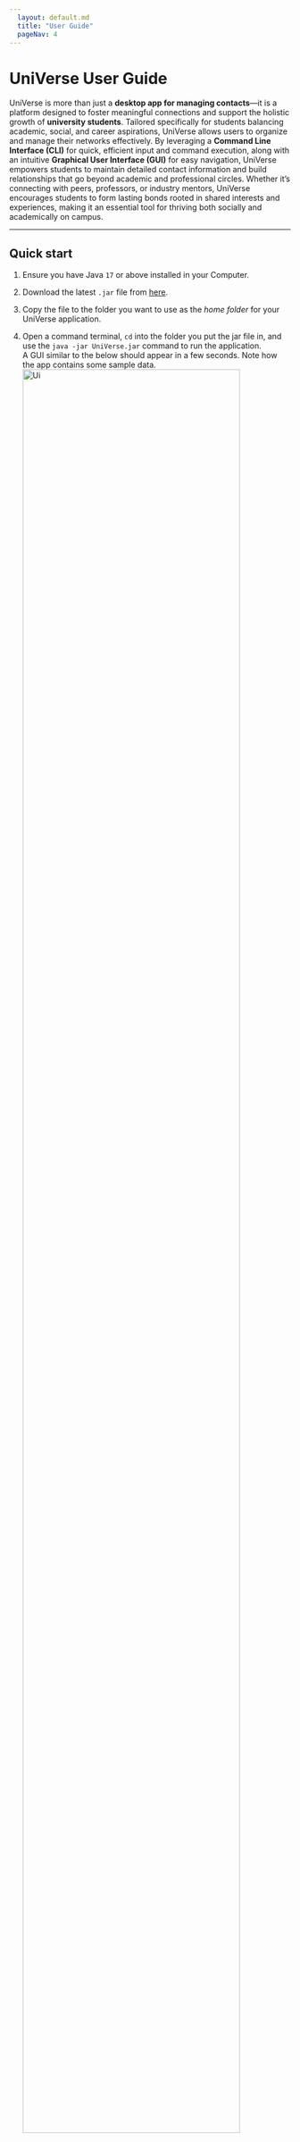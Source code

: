 ```yaml
---
  layout: default.md
  title: "User Guide"
  pageNav: 4
---
```


# UniVerse User Guide


UniVerse is more than just a **desktop app for managing contacts**—it is a platform designed to foster meaningful connections and support the holistic growth of **university students**. Tailored specifically for students balancing academic, social, and career aspirations, UniVerse allows users to organize and manage their networks effectively. By leveraging a **Command Line Interface (CLI)** for quick, efficient input and command execution, along with an intuitive **Graphical User Interface (GUI)** for easy navigation, UniVerse empowers students to maintain detailed contact information and build relationships that go beyond academic and professional circles. Whether it’s connecting with peers, professors, or industry mentors, UniVerse encourages students to form lasting bonds rooted in shared interests and experiences, making it an essential tool for thriving both socially and academically on campus.

<!-- * Table of Contents -->

<page-nav-print />

---

<div style="page-break-after: always;"></div>

## Quick start

1. Ensure you have Java `17` or above installed in your Computer.

2. Download the latest `.jar` file from [here](https://github.com/AY2425S1-CS2103T-T17-1/tp/releases).

3. Copy the file to the folder you want to use as the _home folder_ for your UniVerse application.

4. Open a command terminal, `cd` into the folder you put the jar file in, and use the `java -jar UniVerse.jar` command
   to run the application.<br>
   A GUI similar to the below should appear in a few seconds. Note how the app contains some sample data.<br>
   <img src="images/Ui.png" alt="Ui" style="width: 90%;">

5. Type the command in the command box and press **Enter** to execute it. e.g. typing **`help`** and pressing **Enter** will
   open the help window.<br>
   Some example commands you can try:

    - `list`: Lists all contacts.
    - `add n/John Doe p/98765432 e/johnd@example.com a/311, Clementi Ave 2, #02-25 u/NUS m/Computer Science b/13-12-2003`:
      Adds a contact named **John Doe** to UniVerse.

      <box type="info" seamless>
      
      **Note**: The `add` command supports **optional fields** such as:
        - `w/WORK_EXPERIENCE`: Specifies past work or internships (e.g., `w/Intern,Google,2023`).
        - `i/INTEREST`: Adds interests to a contact (e.g., `i/Photography`).
        - `t/TAG`: Tags to label the contact (e.g., `t/friends`).
      
      </box>

      These fields can be added to make contact information more detailed. Here’s an example with optional fields included:
      ```markdown
       add n/Alice Tan p/91234567 e/alice@example.com a/Blk 123 Clementi Ave 3, #05-10 u/NTU m/Engineering b/15-04-2000 w/Intern,Google,2023 i/Photography t/friend
      ```

    - `addi in/1 i/Reading`:
      Adds an interest called **Reading** to the contact at index 1.
    - `findu u/NUS`: Finds all contacts studying at **NUS**.
    - `findi i/Swimming`: Finds all contacts whose interests include **Swimming**.
    - `exit`: Exits the app.
   

6. Refer to the [Features](#features) below for details of each command.

---

<div style="page-break-after: always;"></div>

## Features

<box type="info" seamless>

**Notes about the command format:**<br>

- Words in `UPPER_CASE` are the parameters to be supplied by the user.<br>
  e.g. in `add n/NAME`, `NAME` is a parameter which can be used as `add n/John Doe`.

- Note that name cannot include prefixes that are already part of our commands.

- Items in square brackets are optional.<br>
  e.g `n/NAME [t/TAG]` can be used as `n/John Doe t/friend` or as `n/John Doe`.

- Items with `…`​ after them can be used multiple times including zero times.<br>
  e.g. `[t/TAG]…​` can be used as ` ` (i.e. 0 times), `t/friend`, `t/friend t/family` etc.

- Work experience parameter `[w/WORK_EXPERIENCE]` can only be used one time. <br>

- Parameters can be in any order.<br>
  e.g. if the command specifies `n/NAME p/PHONE_NUMBER`, `p/PHONE_NUMBER n/NAME` is also acceptable.

- Extraneous parameters for commands that do not take in parameters (such as `help`, `list`, `exit` and `clear`) will be ignored.<br>
  e.g. if the command specifies `help 123`, it will be interpreted as `help`.

- If you are using a PDF version of this document, be careful when copying and pasting commands that span multiple lines as space characters surrounding line-breaks may be omitted when copied over to the application.
  </box>

### Viewing help : `help`

_Shows a message explaning how to access the help page._

![help message](images/helpMessage.png)

**Format**: `help`

<br>

### Adding a person: `add`

_Adds a new person to UniVerse with their contact information._

**Format**:
```plaintext
add n/NAME p/PHONE_NUMBER e/EMAIL a/ADDRESS u/UNIVERSITY m/MAJOR b/BIRTHDATE [w/WORK_EXPERIENCE] [i/INTEREST]... [t/TAG]...
```

**Parameters**:

- `n/NAME`: Full name of the contact.
- `p/PHONE_NUMBER`: Numeric input of any length.
- `e/EMAIL`: Email address in `local-part@domain` format.
- `a/ADDRESS`: Contact's address.
- `u/UNIVERSITY`: University name (case-sensitive).
- `m/MAJOR`: Major or field of study (case-sensitive).
- `b/BIRTHDATE`: Date of birth in `dd-mm-yyyy` format.
- `[w/WORK_EXPERIENCE]`: Work experience in the format `ROLE,COMPANY,YEAR`, where role, company, and year are capitalised.
- `[i/INTEREST]...`: Interests of the contact (case-sensitive).
- `[t/TAG]...`: Tags for categorisation (case-sensitive).

<box type="info" seamless>

**Notes**:
- Contacts can have the same names but different phone numbers.

</box>

**Examples**:

1. Adding a person with work experience and interests:
   ```plaintext
   add n/John Doe p/98765432 e/johnd@example.com a/311, Clementi Ave 2, #02-25 u/NUS m/Computer Science b/13-12-2003 w/Intern,Google,2023 i/Swimming t/friends
   ```
   **Expected output**:
   ```plaintext
   New person added: John Doe; Phone: 98765432; Email: johnd@example.com; Address: 311, Clementi Ave 2, #02-25; Work Experience: Intern,Google,2023; Tags: [[friends]]; University: NUS; Major: Computer Science; Interests: [Swimming]; Birthday: 13-12-2003
   ```

2. Adding a person with minimal fields:
   ```plaintext
   add n/Betsy Crowe p/98765431 e/betsycrowe@example.com a/Bishan Street 22, #02-12 u/NTU m/Engineering b/01-01-2001
   ```
   **Expected output**:
   ```plaintext
   New person added: Betsy Crowe; Phone: 98765431; Email: betsycrowe@example.com; Address: Bishan Street 22, #02-12; Work Experience: ; Tags: []; University: NTU; Major: Engineering; Interests: []; Birthday: 01-01-2001
   ```

<box type="warning" seamless>

**Caution**:
- Ensure the email follows the `local-part@domain` format.
- The command accepts only one work experience entry per contact.

</box>

<br>

### Adding fields to an existing contact

#### Adding Interests: `addi`

_Adds interest(s) to an existing contact._

**Format**:
```plaintext
addi in/INDEX i/INTEREST...
```

**Parameters**:

- `in/INDEX`: Index of the contact to which you wish to add interests. It must be a number from 1 to the total number of existing contacts.
- `i/INTEREST...`: Interests to add. You can add multiple interests in a single command, with each interest limited to 20 characters.

<box type="info" seamless>

**Note**:
- Only newly added interests (i.e., interests not already part of the contact's list) will appear in the confirmation message and be added.
- The first letter fo each newly added interest will automatically be capitalised.

</box>

<div style="page-break-after: always;"></div>

<box type="warning" seamless>

**Caution**:
- Interests should not exceed **20 characters** per interest. Adding interests longer than this limit may cause them to be cut off in the UI display. For example, using `addi in/1 i/VeryLongInterestNameExceedingLimit` will save the interest but may not display fully.

</box>

**Examples**:

1. Adding a single interest:
   ```plaintext
   addi in/1 i/Swimming
   ```
   **Expected output**:
   ```plaintext
   New interests added to Alex Yeoh: [Swimming]
   ```

2. Adding multiple interests:
   ```plaintext
   addi in/2 i/Swimming i/Cycling
   ```
   **Expected output**:
   ```plaintext
   New interests added to Betsy Crower: [Cycling, Swimming]
   ```

<br>

#### Adding Work Experience: `addw`


_Adds work experience to an existing contact._

**Format**:
```plaintext
addw in/INDEX w/ROLE,COMPANY,YEAR
```

**Parameters**:

- `in/INDEX`: Index of the contact to which you wish to add work experience. It must be a number from 1 to the total number of existing contacts.
- `w/ROLE,COMPANY,YEAR`: Work experience details.
    - `ROLE`: One word, capitalised, alphabetic.
    - `COMPANY`: One word, capitalised, may include `&` and `-`, but not as the first character.
    - `YEAR`: A four-digit year.
  
<box type="warning" seamless>

**Caution**:
There should be no spacings between role, company, and year.

</box>
<box type="info" seamless>

**Note**:
Adding work experience to a contact with an existing entry will overwrite the old data.

</box>

**Examples**:

1. Adding a work experience entry:
   ```plaintext
   addw in/1 w/Engineer,Google,2023
   ```
   <div style="page-break-after: always;"></div>

   **Expected output**:
   ```plaintext
   Alex Yeoh work experience replaced to: Engineer,Google,2023
   ```

2. Overwriting work experience:
   ```plaintext
   addw in/2 w/Intern,Johnson&Johnson,2024
   ```
   **Expected output**:
   ```plaintext
   Betsy Crower work experience replaced to: Intern,Johnson&Johnson,2024
   ```

<br>

### Listing all persons: `list`

_Displays a list of all contacts in UniVerse._

**Format**:
```plaintext
list
```

<br>

### Editing a person: `edit`

_Edits an existing person’s information in UniVerse._

**Format**:
```plaintext
edit INDEX [n/NAME] [p/PHONE] [e/EMAIL] [a/ADDRESS] [t/TAG] [b/BIRTHDATE] [i/INTEREST] [w/WORK_EXPERIENCE] [m/MAJOR] [u/UNIVERSITY]...
```

**Parameters**:

- `INDEX`: Index of the contact to edit, as shown in the displayed list. It must be a number from 1 to the total number of existing contacts.
- `[n/NAME]`: Updated name for the contact.
- `[p/PHONE]`: Updated phone number.
- `[e/EMAIL]`: Updated email address.
- `[a/ADDRESS]`: Updated address.
- `[t/TAG]`: New tags to replace existing ones (case-sensitive).
- `[b/BIRTHDATE]`: Updated birthdate in `dd-mm-yyyy` format.
- `[i/INTEREST]`: New interests to replace existing ones (case-sensitive).
- `[w/WORK_EXPERIENCE]`: Updated work experience in `ROLE,COMPANY,YEAR` format.
- `[m/MAJOR]`: Updated major or field of study (case-sensitive).
- `[u/UNIVERSITY]`: Updated university (case-sensitive).

<box type="info" seamless>

**Notes**:
- At least one of the optional fields must be provided.
- Existing values are replaced by the new input values.
- **Removing Fields**: Use an empty parameter to remove values.
    - `i/`: Removes all interests.
    - `w/`: Removes work experience.
    - `t/`: Removes all tags.

</box>

**Examples**:

1. Edit phone number and email:
   ```plaintext
   edit 1 p/91234547 e/johndoe@example.com
   ```
   **Expected output**:
   ```plaintext
   Edited Person: Alex Yeoh; Phone: 91234547; Email: johndoe@example.com; Address: Blk 30 Geylang Street 29, #06-40; Work Experience: Engineer,Google,2023; Tags: [[friends]]; University: nus; Major: Business; Interests: [reading, cycling, Swimming]; Birthday: 08-07-2002
   ```

2. Edit name and remove all tags:
   ```plaintext
   edit 2 n/Betsy Crower t/
   ```
   **Expected output**:
   ```plaintext
   Edited Person: Betsy Crower; Phone: 99272758; Email: berniceyu@example.com; Address: Blk 30 Lorong 3 Serangoon Gardens, #07-18; Work Experience: Engineer,Microsoft,2023; Tags: []; University: NTU; Major: engineering; Interests: [swimming]; Birthday: 08-07-2002
   ```

3. Remove all interests from a contact:
   ```plaintext
   edit 3 i/
   ```
   **Expected output**:
   ```plaintext
   Edited Person: Bob Chen; Phone: 98765432; Email: bobchen@example.com; Address: Blk 45 Ang Mo Kio Ave 6, #02-01; Work Experience: Engineer,Siemens,2022; Tags: []; University: NTU; Major: Mechanical Engineering; Interests: []; Birthday: 08-06-1999
   ```

4. Remove work experience:
   ```plaintext
   edit 4 w/
   ```
   **Expected output**:
   ```plaintext
   Edited Person: David Li; Phone: 91031282; Email: lidavid@example.com; Address: Blk 436 Serangoon Gardens Street 26, #16-43; Work Experience: ; Tags: [[family]]; University: NUS; Major: Law; Interests: [Reading, Traveling, Photography]; Birthday: 08-06-2003
   ```
   
<br>

### Finding contacts 
#### Finding Contacts by Name: `find`

_Finds persons whose names contain any of the given keywords._

**Format**:
```plaintext
find KEYWORD [MORE_KEYWORDS]
```

**Parameters**:

- `KEYWORD`: One or more keywords to search for within names. The search is case-insensitive.

<box type="tip" seamless>

**Tip**: Type `list` to view the full list of contacts again.
</box>

**Notes**:

- The search is case-insensitive. E.g., `hans` matches `Hans`.
- The order of keywords does not matter. E.g., `Hans Bo` matches `Bo Hans`.
- Only full words are matched; e.g., `Han` does not match `Hans`.
- At least one keyword must match (OR search).

**Examples**:

1. Search for a contact by name:
   ```plaintext
   find John
   ```
   **Expected output**:
   ```plaintext
   2 persons listed!
   ```

2. Search using multiple keywords:
   ```plaintext
   find bob lee
   ```
   **Expected output**:
   ```plaintext
   2 persons listed!
   ```
   Displays `Bob Chen` and `Catherine Lee`

  <img src="images/findBobLeeResult.png" alt="result for 'find bob lee'" style="width: 80%;">

<br>
<br>

#### Finding Contacts by Interest: `findi`

_Finds contacts with specific interests._

**Format**:
```plaintext
findi i/INTEREST
```

**Parameters**:

- `i/INTEREST`: Interest to search for. **Partial matches** are allowed.

<box type="info" seamless>

**Note**: The search matches any contact with an interest that partially matches the provided keyword.
</box>

**Examples**:

1. Exact match search for "Swimming":
   ```plaintext
   findi i/swimming
   ```
   **Expected output**:
   ```plaintext
   Found 1 person that have similar interest
   ```
    <img src="images/findPplSwimming.png" alt="Result for 'findi i/swimming'" style="width: 70%;">

<br>

2. Partial match search for "swim":
   ```plaintext
   findi i/swim
   ```
   **Expected output**:
   ```plaintext
   Found 3 people that have a similar interest
   ```

<box type="warning" seamless>

**Error Message for Incorrect Format**:
If an incorrect format is used, the application will show:
```plaintext
Invalid command format! 
findi: Finds all persons whose interests contain the specified keyword (case-insensitive) and displays them as a list with index numbers. 
Parameters: i/INTEREST 
Example: findi i/reading
```
</box>

<box type="warning" seamless>

**Caution**:
- **Searching by multiple interests is not supported** and will trigger an error message.

Invalid formats:
```plaintext
findi i/reading i/swimming
findi i/reading,i/swimming
findi i/reading, i/swimming
findi i/reading swimming
findi i/reading,swimming
findi i/reading, swimming
```
</box>


<br>
<div style="page-break-after: always;"></div>


#### Finding Contacts by Work Experience: `findw`

_Finds contacts with specific work experiences based on **company** and optionally **role** and **year**._

**Format**:
```plaintext
findw w/ROLE,COMPANY,YEAR
```

**Parameters**:

- `COMPANY`: Required. Name of the company.
- `ROLE`: Optional. Position held at the company.
- `YEAR`: Optional. Year of employment at the company.

<box type="info" seamless>

**Note**: `ROLE` and `YEAR` are optional, but `COMPANY` must always be specified.
</box>

**Examples**:

1. Find all contacts who worked at Google:
   ```plaintext
   findw w/Google
   ```
   **Expected output**:
   ```plaintext
   Found 6 people who have worked or are working at Google
   ```

2. Find contacts who interned at Google:
   ```plaintext
   findw w/Intern,Google
   ```
   **Expected output**:
   ```plaintext
   Found 4 people who have worked or are working as Intern at Google
   ```

3. Find contacts who interned at Google in 2024:
   ```plaintext
   findw w/Intern,Google,2024
   ```
   **Expected output**:
   ```plaintext
   Found 1 person who has worked or is working as Intern at Google in 2024
   ```
   <img src="images/findwInternGoogle2024.png" alt="Result for 'findw w/Intern,Google,2024'" style="width: 70%;">


<br>

#### Finding Contacts by University: `findu`

_Finds contacts associated with a specific university from the currently displayed list._

**Format**:
```plaintext
findu u/UNIVERSITY
```

**Parameters**:

- `u/UNIVERSITY`: The university to search for. This field is **case-sensitive**, and **partial matches** are supported.

<box type="tip" seamless>

**Tip**: University name is case-insensitive.
</box>

<box type="info" seamless>

**Note**:
The `findu` command searches within the **current list of displayed contacts**. To search the full contact list, type `list` before using `findu`.

**Example Workflow**:
1. Type `list` to display all contacts.
2. Use `findu u/NUS` to filter and show only contacts from NUS.
   </box>

**Examples**:

1. **Exact Match**:
   ```plaintext
   findu u/SUTD
   ```
   **Expected output**:
   ```plaintext
   Found 1 person in SUTD
   ```

2. **Partial Match**:
   ```plaintext
   findu u/SUT
   ```
   **Expected output**:
   ```plaintext
   Found 1 person in SUT
   ```

<box type="warning" seamless>

**Error Message for Incorrect Format**:

If an incorrect format is used, the application will show:

```plaintext
Invalid command format! 
findu: Finds all persons whose universities contain the specified keyword (case-insensitive) and displays them as a list. 
Parameters: u/KEYWORD 
Example: findu u/NUS
```

</box>


<div style="page-break-after: always;"></div>

<br>

#### Finding Contacts by Major: `findm`

_Finds contacts with a specific major from the currently displayed list._

**Format**:
```plaintext
findm m/MAJOR
```

**Parameters**:

- `m/MAJOR`: Major or field of study to search for. **Partial matches** are supported.

**Examples**:

1. **Exact Match**:
   ```plaintext
   findm m/Computer Science
   ```
   **Expected output**:
   ```plaintext
   Found 2 people that are taking Computer Science
   ```

2. **Partial Match**:
   ```plaintext
   findm m/Comp
   ```
   **Expected output**:
   ```plaintext
   Found 3 people that are taking Comp
   ```
   Displays people taking `Computer Engineering` and `Computer Science`.

   <img src="images/findPplCS.png" alt="result for 'findm m/Computer Science'" style="width: 60%;">

<br>

<box type="warning" seamless>

**Error Message for Incorrect Format**:
If an incorrect format is used, the application will show:
```plaintext
Invalid command format! 
findm: Finds all persons whose major or course contains the specified keyword (case-insensitive) and displays them as a list with index numbers. 
Parameters: KEYWORD 
Example: findm m/Computer Science
```
</box>


<br>


### Deleting a person: `delete`

_Deletes a specified person from UniVerse._

**Format**:
```plaintext
delete INDEX
```

**Parameters**:

- `INDEX`: The index number of the person to delete, as shown in the displayed list. It must be a number from 1 to the total number of existing contacts.

**Examples**:

1. Delete the second person in the full contact list:
   ```plaintext
   list
   delete 2
   ```
   **Expected output**:
   ```plaintext
   Deleted Person: Betsy Crower; Phone: 99272758; Email: berniceyu@example.com; Address: Blk 30 Lorong 3 Serangoon Gardens, #07-18; Work Experience: Intern,Johnson&Johnson,2024; Tags: []; University: NTU; Major: engineering; Interests: [Cycling, Swimming]; Birthday: 08-03-2004
   ```

2. Delete the first person in search results for "Betsy":
   ```plaintext
   find Betsy
   delete 1
   ```
   **Expected output**:
   ```plaintext
   Deleted Person: Betsy Crowe; Phone: 98765431; Email: betsycrowe@example.com; Address: Bishan Street 22, #02-12; Work Experience: ; Tags: []; University: NTU; Major: Engineering; Interests: []; Birthday: 08-03-2004
   ```

<br>

### Clearing all entries: `clear`

_Removes all entries from UniVerse._

**Format**:
```plaintext
clear
```

**Expected output**:
```plaintext
All contacts cleared from UniVerse.
```

<box type="warning" seamless>

**Caution**: This command permanently deletes all contacts. Ensure you want to clear all data before executing.
</box>

<br>

### Exiting the program: `exit`

_Closes the UniVerse application._

**Format**:
```plaintext
exit
```

**Expected output**:
Exit from application.


<div style="page-break-after: always;"></div>

## Data Management

### Saving the data

UniVerse data is saved in the hard disk automatically after any command that changes the data. There is no need to save manually.

### Editing the data file

UniVerse data are saved automatically as a JSON file `[JAR file location]/data/UniVerse.json`. Advanced users are welcome to update data directly by editing that data file.

<box type="warning" seamless>

**Caution:**
If your changes to the data file makes its format invalid, UniVerse will discard all data and start with an empty data file at the next run. Hence, it is recommended to take a backup of the file before editing it.<br>
Furthermore, certain edits can cause the UniVerse to behave in unexpected ways (e.g., if a value entered is outside the acceptable range). Therefore, edit the data file only if you are confident that you can update it correctly.
</box>

### Archiving data files `[coming in v2.0]`

_Details coming soon ..._

---


## FAQ

**Q**: How do I transfer my data to another Computer?<br>
**A**: Install the app in the other computer and overwrite the empty data file it creates with the file that contains the data of your previous UniVerse home folder.

---

<div style="page-break-after: always;"></div>

## Known Issues

1. **Using multiple screens**:  
If you move the application to a secondary screen, then switch back to using only the primary screen, the GUI may open off-screen. To resolve this, delete the `preferences.json` file created by the application before running it again.
2. **Help Window minimization issue**:  
If you minimize the Help Window and then run the `help` command (or use the `Help` menu, or the `F1` shortcut) again, the original Help Window will stay minimized, and no new Help Window will appear. To resolve this, manually restore the minimized Help Window.
3. **Major and University field validation**:
   - **Current Behaviour**: The application allows numbers-only input for the **major** and **university** fields (e.g., `m/12345` or `u/9876`).
   - **Limitation**: There is no restriction to prevent users from entering purely numerical values or module codes as majors and universities, which can cause inaccurate data.
   - **Planned Solution**: Stricter input validation to prevent numbers-only entries for these fields in future versions.
4. **Empty address book after deleting fields in JSON data file**:
   - **Current Behaviour**: If certain fields are deleted directly in the JSON data file, the UniVerse app may start with an empty address book without displaying an error message.
   - **Limitation**: There is no error handling to detect missing fields in the JSON data file, leading to data loss.
   - **Planned Solution**: Future versions may include validation to check for required fields in the JSON file and notify users of any missing fields upon loading.
5. **Future dates allowed in the `birthday` field**:
   - **Current Behaviour**: The application allows dates in the future to be entered as a birthday when adding a new contact.
   - **Limitation**: Accepting future dates for birthdays may lead to unrealistic data entries.
   - **Planned Solution**: Implement input validation to restrict the `birthday` field to past dates only.
6. **Adding interests with multiple `in/` prefixes**:
   - **Current Behaviour**: When using the `addi` command with multiple `in/` prefixes (e.g., `addi in/1 in/2 i/interest`), only the contact specified by the last `in/` index will receive the newly added interest.
   - **Limitation**: The command does not support adding interests to multiple contacts simultaneously, which could be confusing if users attempt to use multiple `in/` prefixes.
   - **Planned Solution**: Enforce validation to allow only one `in/` prefix in the `addi` command, or consider expanding functionality to support multiple contacts.
7. **Limitations with the `Work experience` field**:
   - **Current Behaviour**:
     - The `role` field cannot contain numbers or special characters, and can only accept one word.
     - The `company` field cannot contain numbers, and can only accept one word.
     - The `year` field accepts dates in the future.
   - **Limitation**:
     - The `role` and `company` fields for the `addw` command cannot contain spaces and are limited to single words.
     - There is limited flexibility in formatting for `Work experience`, which can cause inconsistencies.
   - **Planned Solution**: Relax the input validation for the `Work experience` field to allow:
     - Spaces after commas.
     - Optional capitalization of the first word.
     - Multi-word entries for both role and company (e.g., `software engineer, Jane Street, 2024`).
8. **Interest field length limit in `addi` command**:
   - **Current Behaviour**: Users can add interests that exceed 20 characters using the `addi` command, but the UI may truncate or cut off interests that are longer, potentially causing some interests to be partially displayed or hidden.
   - **Limitation**: The application does not enforce a character limit for interests in the `addi` command, resulting in display issues for longer entries.
   - **Planned Solution**: Introduce validation to limit interests to 20 characters in the `addi` command, or  ensure that all displayed interests fit within the UI without truncation.
9. **Error Messages for `findi`, `findu`, and `findm` Commands**
   - **Current Behaviour**: The error messages for `findi`, `findu`, and `findm` display the parameter label as `KEYWORD`, which is too generic.
      - **findi**: `"Invalid command format! findi: Finds all persons whose interests contain the specified keyword (case-insensitive) and displays them as a list with index numbers. Parameters: i/KEYWORD Example: findi i/reading"`
      - **findu**: `"Invalid command format! findu: Finds all persons whose universities contain the specified keyword (case-insensitive) and displays them as a list. Parameters: u/KEYWORD Example: findu u/NUS"`
      - **findm**: `"Invalid command format! findm: Finds all persons whose major or course contains the specified keyword (case-insensitive) and displays them as a list with index numbers. Parameters: KEYWORD Example: findm m/Computer Science"`
   - **Limitation**: The use of `KEYWORD` in parameter descriptions can be unclear, as it doesn’t specify the expected input type (e.g., `INTEREST` for `findi`, `UNIVERSITY` for `findu`, etc.).
   - **Planned Solution**: Update error messages to display specific parameter names, as in the `add` command:
      - **findi**: `"Invalid command format! findi: Finds all persons whose interests contain the specified keyword (case-insensitive) and displays them as a list with index numbers. Parameters: i/INTEREST Example: findi i/reading"`
      - **findu**: `"Invalid command format! findu: Finds all persons whose universities contain the specified keyword (case-insensitive) and displays them as a list. Parameters: u/UNIVERSITY Example: findu u/NUS"`
      - **findm**: `"Invalid command format! findm: Finds all persons whose major or course contains the specified keyword (case-insensitive) and displays them as a list with index numbers. Parameters: m/MAJOR Example: findm m/Computer Science"`

   This change will ensure that error messages are more precise, helping users understand the expected input for each command.
10. **Stricter Input Validation for `find` Commands**

   - **Current Behaviour**:
     - The `findu`, `findm`, and `findw` commands currently allow multiple inputs for the same parameter (e.g., `findu u/NUS u/SMU`, `findm m/Computer m/Accounting`, `findw w/Google w/Facebook`). While these commands are accepted without any error, they yield "0 persons listed!" because the application does not currently support searches across multiple values for these fields.
  - **Limitation**:
     - Users may expect the commands to return contacts matching any of the specified values. For instance:
        - `findu u/NUS u/SMU` may be expected to return contacts from either "NUS" or "SMU".
        - `findm m/Computer Science m/Accounting` may be expected to return contacts taking double majors in "Computer Science" and "Accounting".
        - `findw w/Google w/Facebook` may be expected to return contacts who have worked at either "Google" or "Facebook".
     - This lack of functionality limits the flexibility of the search and may lead to user confusion if they try to search across multiple values without understanding the limitation.
  - **Planned Solution**:
     - **Enhance Input Validation**: Implement stricter validation to ensure that only one instance of each parameter (`u/`, `m/`, `w/`) is accepted per command. If multiple instances are provided, the application should return an error message indicating that only one value per parameter is allowed.
     - **Extend Search Functionality**:
        - **Find by Multiple Universities**: Update the `findu` command to support multiple universities as input, allowing users to retrieve contacts from any specified universities. For example, `findu u/NUS u/SMU` would return contacts from both "NUS" and "SMU". This could be useful for students looking to expand their network across different universities.
        - **Find by Multiple Majors**: Update the `findm` command to support multiple majors, enabling users to find contacts from a range of academic fields. This enhancement would be particularly valuable in cases where students pursue double majors or dual degrees, which are increasingly common in real-world university programs. For example, `findm m/Computer Science m/Accounting` would return contacts majoring in both "Computer Science" and "Accounting".
        - **Find by Multiple Work Experiences**: Update the `findw` command to support searches by multiple companies, allowing users to find contacts with experience at more than one organisation. This feature could be useful for users trying to connect with contacts who have experience in similar industries or have worked for companies of interest. For example, `findw w/Google w/Facebook` would return contacts who have worked at either "Google" or "Facebook".

   <box type="info" seamless>

   **Real-Life Use Cases**:
   - A student interested in networking with peers from both "NUS" and "SMU" could use `findu u/NUS u/SMU` to find contacts from either university. 
   - A student considering a double major in "Computer Science" and "Accounting" might use `findm m/Computer Science m/Accounting` to connect with others in both majors. 
   - A recent graduate interested in working for tech giants might use `findw w/Google w/Facebook` to reach out to contacts who have interned or worked at these companies.
  </box>

<div style="page-break-after: always;"></div>

## Glossary

- **CLI (Command Line Interface)**: A user interface that allows interaction with the application through text-based commands, enabling quick and efficient data entry and command execution.

- **GUI (Graphical User Interface)**: The visual component of the application that users interact with. It includes buttons, panels, and other visual elements to make navigation easier.

- **Keyword**: A word or phrase used to search for or filter contacts within the app (e.g., an interest or university name in search commands).

- **Index**: The numerical identifier assigned to each contact in the list, used in commands such as `delete 1` or `edit 2` to specify which contact is being referenced.

- **Tag**: A label attached to a contact for categorization and easy filtering. Tags help organize contacts based on shared attributes or groups.

- **University**: The name of the institution where a contact is studying or has studied. This field helps users find and connect with peers from specific universities.

- **Major**: The field of study that a contact is pursuing or has completed. It helps users find contacts within the same academic field.

- **Work Experience**: Information detailing a contact’s professional experience, formatted as `role,company,year` (e.g., `Intern,Google,2023`).

- **Interest**: A hobby or activity that a contact is interested in, used to connect with others who share similar interests.

- **Find Command**: A command used to filter and display contacts based on specific criteria (e.g., `findu`, `findm`, `findi`, `findw`).

- **Alphanumeric**: Refers to characters that are either letters (A-Z, a-z) or numbers (0-9). It may include symbols such as underscores (_) and hyphens (-) in certain contexts, but generally excludes special characters unless specified.

- **Case-Insensitive**: A search term or keyword that matches regardless of whether it is in uppercase or lowercase (e.g., `findu u/nus` matches both "NUS" and "nus").

- **Partial Match**: A feature in some commands where the search does not require an exact match of the keyword, but can find results that contain the keyword as part of a longer string (e.g., `findm m/Comp` could match "Computer Science" and "Computer Engineering").

---
<div style="page-break-after: always;"></div>

## Command Summary
| Action                                      | Format, Examples                                                                                                                                                                                                                                                                                       |
|---------------------------------------------|--------------------------------------------------------------------------------------------------------------------------------------------------------------------------------------------------------------------------------------------------------------------------------------------------------|
| **Add new contact**                         | `add n/NAME p/PHONE_NUMBER e/EMAIL a/ADDRESS u/UNIVERSITY m/MAJOR b/BIRTHDATE [w/WORK_EXPERIENCE] [i/INTEREST]... [t/TAG]...`<br> e.g., `add n/Alice Tan p/91234567 e/alice@example.com a/Blk 123 Clementi Ave 3, #05-10 u/NTU m/Engineering b/15-04-2000 w/Intern,Google,2023 i/Photography t/friend` |
| **Add Interests to existing contact**       | `addi in/INDEX i/INTEREST...` <br> e.g., `addi in/1 i/Swimming`                                                                                                                                                                                                                                        |
| **Add Work Experience to existing contact** | `addw in/INDEX w/ROLE,COMPANY,YEAR` <br> e.g., `addw in/1 w/Intern,Google,2023`                                                                                                                                                                                                                        |
| **Delete a contact**                        | `delete INDEX` <br> e.g., `delete 3`                                                                                                                                                                                                                                                                   |
| **Edit an existing contact**                | `edit INDEX [n/NAME] [p/PHONE_NUMBER] [e/EMAIL] [a/ADDRESS] [u/UNIVERSITY] [m/MAJOR] [b/BIRTHDATE] [w/WORK_EXPERIENCE] [i/INTEREST]... [t/TAG]...` <br> e.g., `edit 2 n/James Lee e/jameslee@example.com`                                                                                              |
| **Delete all contacts**                     | `clear`                                                                                                                                                                                                                                                                                                |
| **Find by Name**                            | `find KEYWORD [MORE_KEYWORDS]`<br> e.g., `find James Jake`                                                                                                                                                                                                                                             |
| **Find by Interest**                        | `findi i/INTEREST` <br> e.g., `findi i/Swimming`                                                                                                                                                                                                                                                       |
| **Find by Work Experience**                 | `findw w/[ROLE],COMPANY,[YEAR]` <br> e.g., `findw w/Engineer,Google`, `findw w/Google`, `findw w/Google,2024`                                                                                                                                                                                          |
| **Find by University**                      | `findu u/UNIVERSITY` <br> e.g., `findu u/NUS`                                                                                                                                                                                                                                                          |
| **Find by Major**                           | `findm m/MAJOR` <br> e.g., `findm m/Computer Science`                                                                                                                                                                                                                                                  |
| **List all contacts**                       | `list`                                                                                                                                                                                                                                                                                                 |
| **Help**                                    | `help`                                                                                                                                                                                                                                                                                                 |
| **Exit the application**                    | `exit`                                                                                                                                                                                                                                                                                                 |

